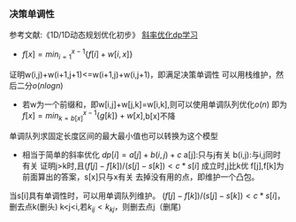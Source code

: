 ### 决策单调性
参考文献:《1D/1D动态规划优化初步》
[斜率优化dp学习](https://www.cnblogs.com/orzzz/p/7885971.html)

+ $f[x]=min_{i=1}^{x-1}\{f[i]+w[i,x]\}$

证明w(i,j)+w(i+1,j+1)<=w(i+1,j)+w(i,j+1)，即满足决策单调性
可以用栈维护，然后二分$o(nlogn)$

+ 若w为一个前缀和，即w[i,j]+w[j,k]=w[i,k],则可以使用单调队列优化$o(n)$
即为$f[x]=min_{k=b[x]}^{x-1}\{g[k]\}+w[x]$,b[x]不降

单调队列求固定长度区间的最大最小值也可以转换为这个模型

+ 相当于简单的斜率优化
$dp[i]=a[j]+b(i,j)+c$
a[j]:只与j有关  b(i,j):与i,j同时有关
证明j>k时,且$(f[j]-f[k])/(s[j]-s[k])<c*s[i]$ 成立时,j比k优
f[j],f[k]为前面算出的答案，s[x]只与x有关
去掉没有用的点，即维护一个凸包。

当s[i]具有单调性时，可以用单调队列维护。
$(f[j]-f[k])/(s[j]-s[k])<c*s[i]$，删去点k(删头)
k<j<i,若$k_{ij}<k_{kj}$，则删去点j（删尾)
